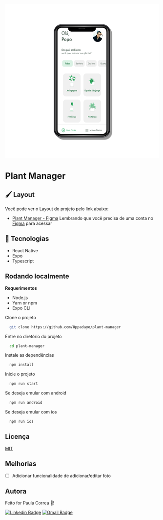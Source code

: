 
![App Screenshot](/github/mockup-app.png)


# Plant Manager



## 🖌️ Layout
Você pode ver o Layout do projeto pelo link abaixo:


- [Plant Manager - Figma](https://www.figma.com/file/sPtgdHw6gl5iCtOmauO1y1/PlantManager-(Copy)?node-id=0%3A1)
Lembrando que você precisa de uma conta no [Figma](https://www.figma.com) para acessar
## 🚀 Tecnologias
- React Native
- Expo
- Typescript



## Rodando localmente

**Requerimentos**
- Node.js
- Yarn or npm
- Expo CLI

Clone o projeto

```bash
  git clone https://github.com/Oppadayo/plant-manager
```

Entre no diretório do projeto

```bash
  cd plant-manager
```

Instale as dependências

```bash
  npm install
```

Inicie o projeto

```bash
  npm run start
```

Se deseja emular com android

```bash
  npm run android
```

Se deseja emular com ios

```bash
  npm run ios
```
## Licença

[MIT](https://choosealicense.com/licenses/mit/)


## Melhorias

- [ ] Adicionar funcionalidade de adicionar/editar foto



## Autora

Feito for Paula Correa 🐼!

[![Linkedin Badge](https://img.shields.io/badge/Paula%20Correa-0077B5?style=for-the-badge&logo=linkedin&logoColor=white)](https://www.linkedin.com/in/paula-correa-a4b13020a/)
[![Gmail Badge](https://img.shields.io/badge/Gmail-D14836?style=for-the-badge&logo=gmail&logoColor=white)](mailto:paula.correapcs@gmail.com)
